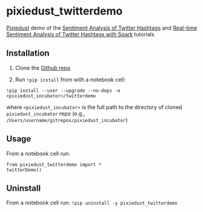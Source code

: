 # pixiedust_twitterdemo

[Pixiedust](https://github.com/ibm-cds-labs/pixiedust) demo of the [Sentiment Analysis of Twitter Hashtags](https://developer.ibm.com/clouddataservices/sentiment-analysis-of-twitter-hashtags/) and [Real-time Sentiment Analysis of Twitter Hashtags with Spark](https://developer.ibm.com/clouddataservices/2016/01/15/real-time-sentiment-analysis-of-twitter-hashtags-with-spark/) tutorials  


## Installation

1. Clone the [Github repo](https://github.com/ibm-cds-labs/pixiedust_incubator)

2. Run `!pip install` from with a notebook cell:
  
  ```
  !pip install --user --upgrade --no-deps -e <pixiedust_incubator>/twitterdemo
  ```
  
  where `<pixiedust_incubator>` is the full path to the directory of cloned `pixiedust_incubator` repo (e.g., `/Users/username/gitrepos/pixiedust_incubator`)  


## Usage

From a notebook cell run:

```
from pixiedust_twitterdemo import *
twitterDemo()
```

## Uninstall

From a notebook cell run: `!pip uninstall -y pixiedust_twitterdemo `
